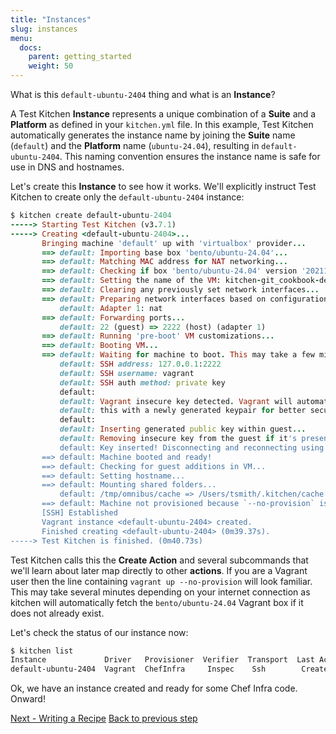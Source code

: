 ```yaml
---
title: "Instances"
slug: instances
menu:
  docs:
    parent: getting_started
    weight: 50
---
```


What is this `default-ubuntu-2404` thing and what is an **Instance**?

A Test Kitchen **Instance** represents a unique combination of a **Suite** and a **Platform** as defined in your `kitchen.yml` file. In this example, Test Kitchen automatically generates the instance name by joining the **Suite** name (`default`) and the **Platform** name (`ubuntu-24.04`), resulting in `default-ubuntu-2404`. This naming convention ensures the instance name is safe for use in DNS and hostnames.

Let's create this **Instance** to see how it works. We'll explicitly instruct Test Kitchen to create only the `default-ubuntu-2404` instance:

```ruby
$ kitchen create default-ubuntu-2404
-----> Starting Test Kitchen (v3.7.1)
-----> Creating <default-ubuntu-2404>...
       Bringing machine 'default' up with 'virtualbox' provider...
       ==> default: Importing base box 'bento/ubuntu-24.04'...
       ==> default: Matching MAC address for NAT networking...
       ==> default: Checking if box 'bento/ubuntu-24.04' version '202112.19.0' is up to date...
       ==> default: Setting the name of the VM: kitchen-git_cookbook-default-ubuntu-2404-38ec631e-b76e-4ac0-9029-fa885e4ada7f
       ==> default: Clearing any previously set network interfaces...
       ==> default: Preparing network interfaces based on configuration...
           default: Adapter 1: nat
       ==> default: Forwarding ports...
           default: 22 (guest) => 2222 (host) (adapter 1)
       ==> default: Running 'pre-boot' VM customizations...
       ==> default: Booting VM...
       ==> default: Waiting for machine to boot. This may take a few minutes...
           default: SSH address: 127.0.0.1:2222
           default: SSH username: vagrant
           default: SSH auth method: private key
           default:
           default: Vagrant insecure key detected. Vagrant will automatically replace
           default: this with a newly generated keypair for better security.
           default:
           default: Inserting generated public key within guest...
           default: Removing insecure key from the guest if it's present...
           default: Key inserted! Disconnecting and reconnecting using new SSH key...
       ==> default: Machine booted and ready!
       ==> default: Checking for guest additions in VM...
       ==> default: Setting hostname...
       ==> default: Mounting shared folders...
           default: /tmp/omnibus/cache => /Users/tsmith/.kitchen/cache
       ==> default: Machine not provisioned because `--no-provision` is specified.
       [SSH] Established
       Vagrant instance <default-ubuntu-2404> created.
       Finished creating <default-ubuntu-2404> (0m39.37s).
-----> Test Kitchen is finished. (0m40.73s)
```

Test Kitchen calls this the **Create Action** and several subcommands that we'll learn about later map directly to other **actions**. If you are a Vagrant user then the line containing `vagrant up --no-provision` will look familiar. This may take several minutes depending on your internet connection as kitchen will automatically fetch the `bento/ubuntu-24.04`
Vagrant box if it does not already exist.

Let's check the status of our instance now:

```bash
$ kitchen list
Instance             Driver   Provisioner  Verifier  Transport  Last Action    Last Error
default-ubuntu-2404  Vagrant  ChefInfra     Inspec    Ssh        Created        <None>
```

Ok, we have an instance created and ready for some Chef Infra code. Onward!

<div class="sidebar--footer">
<a class="button primary-cta" href="06-writing-recipe.md">Next - Writing a Recipe</a>
<a class="sidebar--footer--back" href="04-kitchen-yml.md">Back to previous step</a>
</div>
